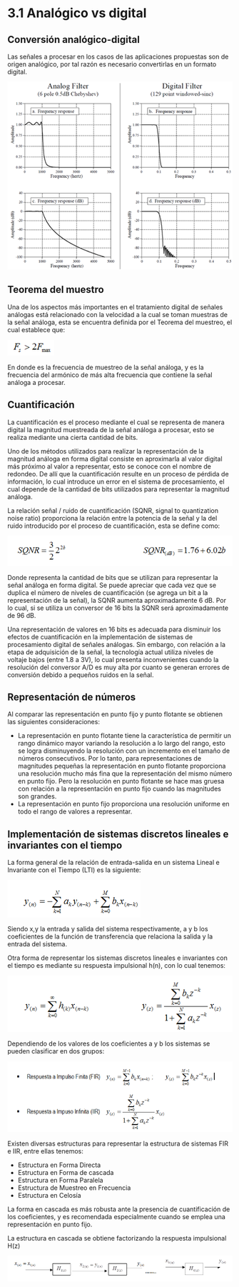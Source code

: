 # 3.1 Analógico vs digital

## Conversión analógico-digital

Las señales a procesar en los casos de las aplicaciones propuestas son de origen analógico, por tal razón es necesario convertirlas en un formato digital.

![](../.gitbook/assets/image%20%2828%29.png)

## Teorema del muestro

Una de los aspectos más importantes en el tratamiento digital de señales análogas está relacionado con la velocidad a la cual se toman muestras de la señal análoga, esta se encuentra definida por el Teorema del muestreo, el cual establece que:

![](../.gitbook/assets/image%20%283%29.png)

En donde es la frecuencia de muestreo de la señal análoga, y es la frecuencia del armónico de más alta frecuencia que contiene la señal análoga a procesar.

## Cuantificación

La cuantificación es el proceso mediante el cual se representa de manera digital la magnitud muestreada de la señal análoga a procesar, esto se realiza mediante una cierta cantidad de bits.

Uno de los métodos utilizados para realizar la representación de la magnitud análoga en forma digital consiste en aproximarla al valor digital más próximo al valor a representar, esto se conoce con el nombre de redondeo. De allí que la cuantificación resulte en un proceso de pérdida de información, lo cual introduce un error en el sistema de procesamiento, el cual depende de la cantidad de bits utilizados para representar la magnitud análoga.

La relación señal / ruido de cuantificación \(SQNR, signal to quantization noise ratio\) proporciona la relación entre la potencia de la señal y la del ruido introducido por el proceso de cuantificación, esta se define como:

![](../.gitbook/assets/image%20%2827%29.png)

Donde representa la cantidad de bits que se utilizan para representar la señal análoga en forma digital. Se puede apreciar que cada vez que se duplica el número de niveles de cuantificación \(se agrega un bit a la representación de la señal\), la SQNR aumenta aproximadamente 6 dB. Por lo cual, si se utiliza un conversor de 16 bits la SQNR será aproximadamente de 96 dB.

Una representación de valores en 16 bits es adecuada para disminuir los efectos de cuantificación en la implementación de sistemas de procesamiento digital de señales análogas. Sin embargo, con relación a la etapa de adquisición de la señal, la tecnología actual utiliza niveles de voltaje bajos \(entre 1.8 a 3V\), lo cual presenta inconvenientes cuando la resolución del conversor A/D es muy alta por cuanto se generan errores de conversión debido a pequeños ruidos en la señal.  


## Representación de números

Al comparar las representación en punto fijo y punto flotante se obtienen las siguientes consideraciones:

*  La representación en punto flotante tiene la característica de permitir un rango dinámico mayor variando la resolución a lo largo del rango, esto se logra disminuyendo la resolución con un incremento en el tamaño de números consecutivos. Por lo tanto, para representaciones de magnitudes pequeñas la representación en punto flotante proporciona una resolución mucho más fina que la representación del mismo número en punto fijo. Pero la resolución en punto flotante se hace mas gruesa con relación a la representación en punto fijo cuando las magnitudes son grandes. 
* La representación en punto fijo proporciona una resolución uniforme en todo el rango de valores a representar.

## Implementación de sistemas discretos lineales e invariantes con el tiempo

La forma general de la relación de entrada-salida en un sistema Lineal e Invariante con el Tiempo \(LTI\) es la siguiente:

![](../.gitbook/assets/image%20%2825%29.png)

Siendo x,y la entrada y salida del sistema respectivamente, a y b  los coeficientes de la función de transferencia que relaciona la salida y la entrada del sistema.

Otra forma de representar los sistemas discretos lineales e invariantes con el tiempo es mediante su respuesta impulsional h\(n\), con lo cual tenemos:

![](../.gitbook/assets/image.png)

Dependiendo de los valores de los coeficientes a y b los sistemas se pueden clasificar en dos grupos:  


![](../.gitbook/assets/image%20%285%29.png)

Existen diversas estructuras para representar la estructura de sistemas FIR e IIR, entre ellas tenemos:

* Estructura en Forma Directa 
* Estructura en Forma de cascada 
* Estructura en Forma Paralela 
* Estructura de Muestreo en Frecuencia 
* Estructura en Celosía

La forma en cascada es más robusta ante la presencia de cuantificación de los coeficientes, y es recomendada especialmente cuando se emplea una representación en punto fijo.

La estructura en cascada se obtiene factorizando la respuesta impulsional H\(z\)

![Estructura de sistemas discretos en forma de cascada](../.gitbook/assets/image%20%2811%29.png)



